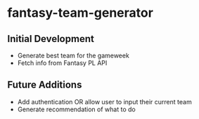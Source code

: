 # fantasy-team-generator

## Initial Development

- Generate best team for the gameweek
- Fetch info from Fantasy PL API

## Future Additions

- Add authentication OR allow user to input their current team
- Generate recommendation of what to do
